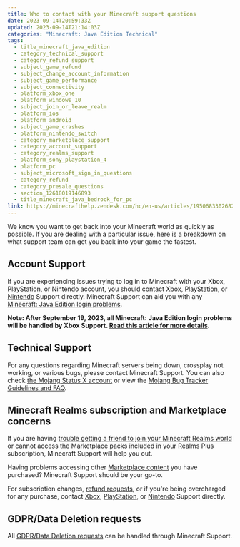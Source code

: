 ```yaml
---
title: Who to contact with your Minecraft support questions
date: 2023-09-14T20:59:33Z
updated: 2023-09-14T21:14:03Z
categories: "Minecraft: Java Edition Technical"
tags:
  - title_minecraft_java_edition
  - category_technical_support
  - category_refund_support
  - subject_game_refund
  - subject_change_account_information
  - subject_game_performance
  - subject_connectivity
  - platform_xbox_one
  - platform_windows_10
  - subject_join_or_leave_realm
  - platform_ios
  - platform_android
  - subject_game_crashes
  - platform_nintendo_switch
  - category_marketplace_support
  - category_account_support
  - category_realms_support
  - platform_sony_playstation_4
  - platform_pc
  - subject_microsoft_sign_in_questions
  - category_refund
  - category_presale_questions
  - section_12618019146893
  - title_minecraft_java_bedrock_for_pc
link: https://minecrafthelp.zendesk.com/hc/en-us/articles/19506833026829-Who-to-contact-with-your-Minecraft-support-questions
---
```


We know you want to get back into your Minecraft world as quickly as possible. If you are dealing with a particular issue, here is a breakdown on what support team can get you back into your game the fastest.

## Account Support

If you are experiencing issues trying to log in to Minecraft with your Xbox, PlayStation, or Nintendo account, you should contact [Xbox](https://support.xbox.com/en-US), [PlayStation](https://www.playstation.com/en-us/support/), or [Nintendo](https://en-americas-support.nintendo.com/) Support directly. Minecraft Support can aid you with any [Minecraft: Java Edition login problems](https://help.minecraft.net/hc/en-us/articles/4409155824269).

**Note: After September 19, 2023, all Minecraft: Java Edition login problems will be handled by Xbox Support. [Read this article for more details](https://help.minecraft.net/hc/en-us/articles/360052640412-Need-help-with-your-new-Microsoft-account-for-Minecraft-Java-Edition-).**

## Technical Support

For any questions regarding Minecraft servers being down, crossplay not working, or various bugs, please contact Minecraft Support. You can also check [the Mojang Status X account](https://twitter.com/MojangStatus) or view the [Mojang Bug Tracker Guidelines and FAQ](https://help.minecraft.net/hc/en-us/articles/4408887473421).

## Minecraft Realms subscription and Marketplace concerns

If you are having [trouble getting a friend to join your Minecraft Realms world](https://help.minecraft.net/hc/en-us/articles/4410386197133) or cannot access the Marketplace packs included in your Realms Plus subscription, Minecraft Support will help you out.

Having problems accessing other [Marketplace content](https://help.minecraft.net/hc/en-us/articles/4408963926541) you have purchased? Minecraft Support should be your go-to.

For subscription changes, [refund requests](https://help.minecraft.net/hc/en-us/articles/360030463592-Mojang-Studios-Refund-Policy), or if you're being overcharged for any purchase, contact [Xbox](https://support.xbox.com/en-US), [PlayStation](https://www.playstation.com/en-us/support/), or [Nintendo](https://en-americas-support.nintendo.com/) Support directly.

## GDPR/Data Deletion requests

All [GDPR/Data Deletion requests](https://www.minecraft.net/en-us/privacy/gdpr) can be handled through Minecraft Support.
